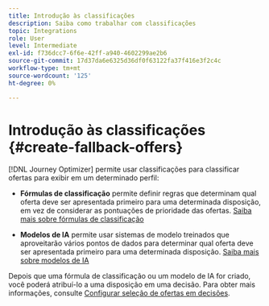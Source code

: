 ```yaml
---
title: Introdução às classificações
description: Saiba como trabalhar com classificações
topic: Integrations
role: User
level: Intermediate
exl-id: f736dcc7-6f6e-42ff-a940-4602299ae2b6
source-git-commit: 17d37da6e6325d36df0f63122fa37f416e3f2c4c
workflow-type: tm+mt
source-wordcount: '125'
ht-degree: 0%

---
```


# Introdução às classificações {#create-fallback-offers}

[!DNL Journey Optimizer] permite usar classificações para classificar ofertas para exibir em um determinado perfil:

* **Fórmulas de classificação** permite definir regras que determinam qual oferta deve ser apresentada primeiro para uma determinada disposição, em vez de considerar as pontuações de prioridade das ofertas. [Saiba mais sobre fórmulas de classificação](create-ranking-formulas.md)

* **Modelos de IA** permite usar sistemas de modelo treinados que aproveitarão vários pontos de dados para determinar qual oferta deve ser apresentada primeiro para uma determinada disposição. [Saiba mais sobre modelos de IA](ai-models.md)

Depois que uma fórmula de classificação ou um modelo de IA for criado, você poderá atribuí-lo a uma disposição em uma decisão. Para obter mais informações, consulte [Configurar seleção de ofertas em decisões](../offer-activities/configure-offer-selection.md).
